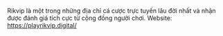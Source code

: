 
Rikvip là một trong những địa chỉ cá cược trực tuyến lâu đời nhất và nhận được đánh giá tích cực từ cộng đồng người chơi.
Website: https://playrikvip.digital/
